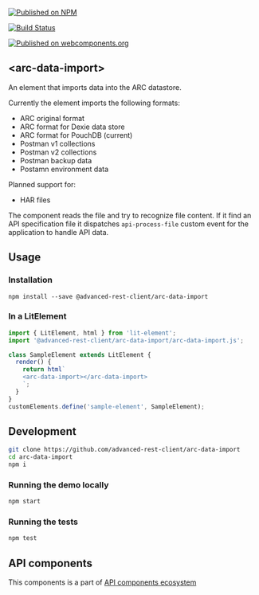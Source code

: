 [![Published on NPM](https://img.shields.io/npm/v/@advanced-rest-client/arc-data-import.svg)](https://www.npmjs.com/package/@advanced-rest-client/arc-data-import)

[![Build Status](https://travis-ci.org/advanced-rest-client/arc-data-import.svg?branch=stage)](https://travis-ci.org/advanced-rest-client/arc-data-import)

[![Published on webcomponents.org](https://img.shields.io/badge/webcomponents.org-published-blue.svg)](https://www.webcomponents.org/element/advanced-rest-client/arc-data-import)

## &lt;arc-data-import&gt;

An element that imports data into the ARC datastore.

Currently the element imports the following formats:

-   ARC original format
-   ARC format for Dexie data store
-   ARC format for PouchDB (current)
-   Postman v1 collections
-   Postman v2 collections
-   Postman backup data
-   Postamn environment data

Planned support for:

-   HAR files

The component reads the file and try to recognize file content. If it find an API specification file it dispatches `api-process-file`
custom event for the application to handle API data.

## Usage

### Installation
```
npm install --save @advanced-rest-client/arc-data-import
```

### In a LitElement

```js
import { LitElement, html } from 'lit-element';
import '@advanced-rest-client/arc-data-import/arc-data-import.js';

class SampleElement extends LitElement {
  render() {
    return html`
    <arc-data-import></arc-data-import>
    `;
  }
}
customElements.define('sample-element', SampleElement);
```

## Development

```sh
git clone https://github.com/advanced-rest-client/arc-data-import
cd arc-data-import
npm i
```

### Running the demo locally

```sh
npm start
```

### Running the tests
```sh
npm test
```

## API components

This components is a part of [API components ecosystem](https://elements.advancedrestclient.com/)
